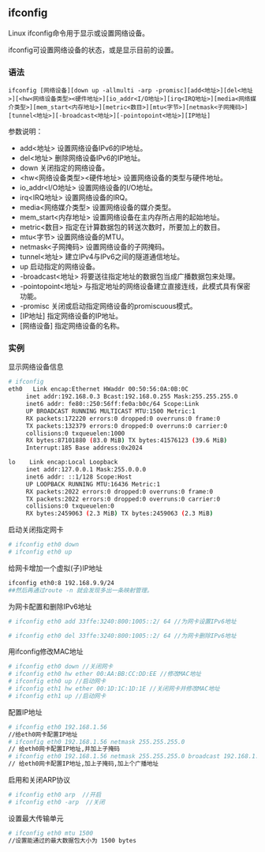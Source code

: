 ## ifconfig

Linux ifconfig命令用于显示或设置网络设备。

ifconfig可设置网络设备的状态，或是显示目前的设置。

### 语法

```
ifconfig [网络设备][down up -allmulti -arp -promisc][add<地址>][del<地址>][<hw<网络设备类型><硬件地址>][io_addr<I/O地址>][irq<IRQ地址>][media<网络媒介类型>][mem_start<内存地址>][metric<数目>][mtu<字节>][netmask<子网掩码>][tunnel<地址>][-broadcast<地址>][-pointopoint<地址>][IP地址]
```

参数说明：

* add<地址> 设置网络设备IPv6的IP地址。
* del<地址> 删除网络设备IPv6的IP地址。
* down 关闭指定的网络设备。
* <hw<网络设备类型><硬件地址> 设置网络设备的类型与硬件地址。
* io_addr<I/O地址> 设置网络设备的I/O地址。
* irq<IRQ地址> 设置网络设备的IRQ。
* media<网络媒介类型> 设置网络设备的媒介类型。
* mem_start<内存地址> 设置网络设备在主内存所占用的起始地址。
* metric<数目> 指定在计算数据包的转送次数时，所要加上的数目。
* mtu<字节> 设置网络设备的MTU。
* netmask<子网掩码> 设置网络设备的子网掩码。
* tunnel<地址> 建立IPv4与IPv6之间的隧道通信地址。
* up 启动指定的网络设备。
* -broadcast<地址> 将要送往指定地址的数据包当成广播数据包来处理。
* -pointopoint<地址> 与指定地址的网络设备建立直接连线，此模式具有保密功能。
* -promisc 关闭或启动指定网络设备的promiscuous模式。
* [IP地址] 指定网络设备的IP地址。
* [网络设备] 指定网络设备的名称。


### 实例
显示网络设备信息

```sh
# ifconfig        
eth0   Link encap:Ethernet HWaddr 00:50:56:0A:0B:0C 
     inet addr:192.168.0.3 Bcast:192.168.0.255 Mask:255.255.255.0
     inet6 addr: fe80::250:56ff:fe0a:b0c/64 Scope:Link
     UP BROADCAST RUNNING MULTICAST MTU:1500 Metric:1
     RX packets:172220 errors:0 dropped:0 overruns:0 frame:0
     TX packets:132379 errors:0 dropped:0 overruns:0 carrier:0
     collisions:0 txqueuelen:1000 
     RX bytes:87101880 (83.0 MiB) TX bytes:41576123 (39.6 MiB)
     Interrupt:185 Base address:0x2024 

lo    Link encap:Local Loopback 
     inet addr:127.0.0.1 Mask:255.0.0.0
     inet6 addr: ::1/128 Scope:Host
     UP LOOPBACK RUNNING MTU:16436 Metric:1
     RX packets:2022 errors:0 dropped:0 overruns:0 frame:0
     TX packets:2022 errors:0 dropped:0 overruns:0 carrier:0
     collisions:0 txqueuelen:0 
     RX bytes:2459063 (2.3 MiB) TX bytes:2459063 (2.3 MiB)
```

启动关闭指定网卡
```sh
# ifconfig eth0 down
# ifconfig eth0 up
```

给网卡增加一个虚拟(子)IP地址
```sh
ifconfig eth0:8 192.168.9.9/24  
##然后再通过route -n 就会发现多出一条映射管理。
```

为网卡配置和删除IPv6地址
```sh
# ifconfig eth0 add 33ffe:3240:800:1005::2/ 64 //为网卡设置IPv6地址

# ifconfig eth0 del 33ffe:3240:800:1005::2/ 64 //为网卡删除IPv6地址
```

用ifconfig修改MAC地址
```sh
# ifconfig eth0 down //关闭网卡
# ifconfig eth0 hw ether 00:AA:BB:CC:DD:EE //修改MAC地址
# ifconfig eth0 up //启动网卡
# ifconfig eth1 hw ether 00:1D:1C:1D:1E //关闭网卡并修改MAC地址 
# ifconfig eth1 up //启动网卡
```

配置IP地址
```sh
# ifconfig eth0 192.168.1.56 
//给eth0网卡配置IP地址
# ifconfig eth0 192.168.1.56 netmask 255.255.255.0 
// 给eth0网卡配置IP地址,并加上子掩码
# ifconfig eth0 192.168.1.56 netmask 255.255.255.0 broadcast 192.168.1.255
// 给eth0网卡配置IP地址,加上子掩码,加上个广播地址
```

启用和关闭ARP协议
```sh
# ifconfig eth0 arp  //开启
# ifconfig eth0 -arp  //关闭
```

设置最大传输单元
```sh
# ifconfig eth0 mtu 1500 
//设置能通过的最大数据包大小为 1500 bytes
```